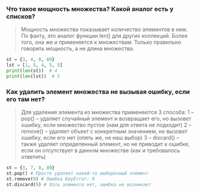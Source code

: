### Что такое мощность множества? Какой аналог есть у списков?

> Мощность множества показывает количество элементов в нем. 
> По факту, это аналог функции len() для других коллекций. 
> Более того, она же и применяется к множествам. 
> Только правильно говорить мощность, а не длина множества.

```python
st = {3, 4, 8, 89}
lst = [1, 5, 4, 5, 5]
print(len(st))  # 4
print(len(lst))  # 5
```

### Как удалить элемент множества не вызывая ошибку, если его там нет?
> Для удаления элемента из множества применяются 3 способа:
> 1 – pop() – удаляет случайный элемент и возвращает его, но вызовет ошибку, если множество пустое (нам для ответа не подходит)
> 2 – remove() – удаляет объект с конкретным значением, но вызовет ошибку, если его нет (опять же, не наш выбор)
> 3 – discard() – также удаляет определенный элемент, но не приводит к ошибке, если он отсутствует в данном множестве (как и требовалось ответить)

```python
st = {3, 7, 8, 89}
st.pop() # Просто удаляет какой-то выборочный элемент
st.remove(9) # Ошибка KeyError: 9
st.discard(9) # Хоть элемента нет, ошибка не возникает
```
